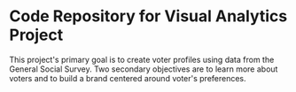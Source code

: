 # Code Repository for Visual Analytics Project

This project's primary goal is to create voter profiles using data from the General Social Survey. Two secondary objectives are to learn more about voters and to build a brand centered around voter's preferences.
